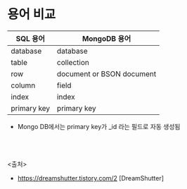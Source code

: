 # 용어 비교

|SQL 용어 | MongoDB 용어|
|---------|------------|
|database|database|
|table |collection |
|row |document or BSON document |
|column |field |
|index |index |
|primary key|primary key |  
- Mongo DB에서는 primary key가 _id 라는 필드로 자동 생성됨


<br><br><br>
<출처>
- https://dreamshutter.tistory.com/2 [DreamShutter]
